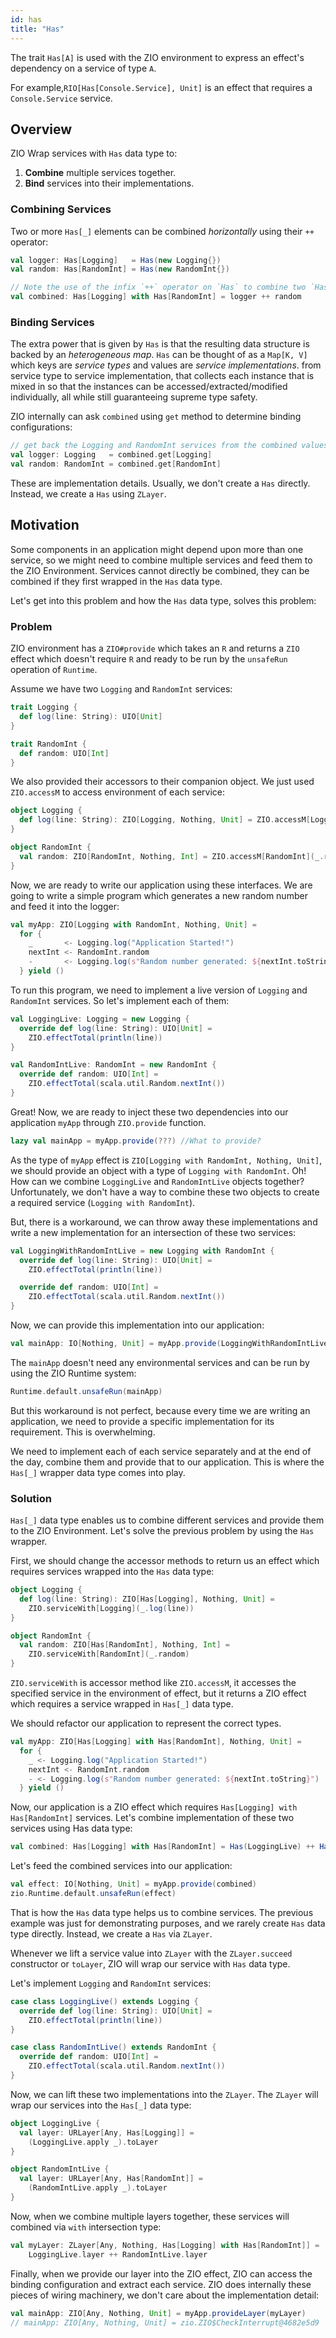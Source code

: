 ```yaml
---
id: has
title: "Has"
---
```


The trait `Has[A]` is used with the ZIO environment to express an effect's dependency on a service of type `A`. 

For example,`RIO[Has[Console.Service], Unit]` is an effect that requires a `Console.Service` service.

## Overview
ZIO Wrap services with `Has` data type to:

1. **Combine** multiple services together. 
2. **Bind** services into their implementations. 

### Combining Services
Two or more `Has[_]` elements can be combined _horizontally_ using their `++` operator:


```scala
val logger: Has[Logging]   = Has(new Logging{})
val random: Has[RandomInt] = Has(new RandomInt{})

// Note the use of the infix `++` operator on `Has` to combine two `Has` elements:
val combined: Has[Logging] with Has[RandomInt] = logger ++ random 
```

### Binding Services

The extra power that is given by `Has` is that the resulting data structure is backed by an _heterogeneous map_. `Has` can be thought of as a `Map[K, V]` which keys are _service types_ and values are _service implementations_. from service type to service implementation, that collects each instance that is mixed in so that the instances can be accessed/extracted/modified individually, all while still guaranteeing supreme type safety.

ZIO internally can ask `combined` using `get` method to determine binding configurations:

```scala
// get back the Logging and RandomInt services from the combined values:
val logger: Logging   = combined.get[Logging]
val random: RandomInt = combined.get[RandomInt]
```

These are implementation details. Usually, we don't create a `Has` directly. Instead, we create a `Has` using `ZLayer`.

## Motivation
Some components in an application might depend upon more than one service, so we might need to combine multiple services and feed them to the ZIO Environment. Services cannot directly be combined, they can be combined if they first wrapped in the `Has` data type. 

Let's get into this problem and how the `Has` data type, solves this problem:

### Problem
ZIO environment has a `ZIO#provide` which takes an `R` and returns a `ZIO` effect which doesn't require `R` and ready to be run by the `unsafeRun` operation of `Runtime`.

Assume we have two `Logging` and `RandomInt` services:


```scala
trait Logging {
  def log(line: String): UIO[Unit]
}

trait RandomInt {
  def random: UIO[Int]
}
```

We also provided their accessors to their companion object. We just used `ZIO.accessM` to access environment of each service:

```scala
object Logging {
  def log(line: String): ZIO[Logging, Nothing, Unit] = ZIO.accessM[Logging](_.log(line))
}

object RandomInt {
  val random: ZIO[RandomInt, Nothing, Int] = ZIO.accessM[RandomInt](_.random)
}
```

Now, we are ready to write our application using these interfaces. We are going to write a simple program which generates a new random number and feed it into the logger:

```scala
val myApp: ZIO[Logging with RandomInt, Nothing, Unit] = 
  for {
    _       <- Logging.log("Application Started!")
    nextInt <- RandomInt.random
    -       <- Logging.log(s"Random number generated: ${nextInt.toString}")
  } yield ()
```

To run this program, we need to implement a live version of `Logging` and `RandomInt` services. So let's implement each of them:

```scala
val LoggingLive: Logging = new Logging {
  override def log(line: String): UIO[Unit] =
    ZIO.effectTotal(println(line))
}

val RandomIntLive: RandomInt = new RandomInt {
  override def random: UIO[Int] =
    ZIO.effectTotal(scala.util.Random.nextInt())
}
```

Great! Now, we are ready to inject these two dependencies into our application `myApp` through `ZIO.provide` function.  

```scala
lazy val mainApp = myApp.provide(???) //What to provide?
```

As the type of `myApp` effect is `ZIO[Logging with RandomInt, Nothing, Unit]`, we should provide an object with a type of `Logging with RandomInt`. Oh! How can we combine `LoggingLive` and `RandomIntLive` objects together? Unfortunately, we don't have a way to combine these two objects to create a required service (`Logging with RandomInt`).

But, there is a workaround, we can throw away these implementations and write a new implementation for an intersection of these two services:

```scala
val LoggingWithRandomIntLive = new Logging with RandomInt {
  override def log(line: String): UIO[Unit] =
    ZIO.effectTotal(println(line))

  override def random: UIO[Int] =
    ZIO.effectTotal(scala.util.Random.nextInt())
}
```

Now, we can provide this implementation into our application:

```scala
val mainApp: IO[Nothing, Unit] = myApp.provide(LoggingWithRandomIntLive)
```

The `mainApp` doesn't need any environmental services and can be run by using the ZIO Runtime system:

```scala
Runtime.default.unsafeRun(mainApp)
```

But this workaround is not perfect, because every time we are writing an application, we need to provide a specific implementation for its requirement. This is overwhelming.

We need to implement each of each service separately and at the end of the day, combine them and provide that to our application. This is where the `Has[_]` wrapper data type comes into play.

### Solution

`Has[_]` data type enables us to combine different services and provide them to the ZIO Environment.  Let's solve the previous problem by using the `Has` wrapper.

First, we should change the accessor methods to return us an effect which requires services wrapped into the `Has` data type:

```scala
object Logging {
  def log(line: String): ZIO[Has[Logging], Nothing, Unit] =
    ZIO.serviceWith[Logging](_.log(line))
}

object RandomInt {
  val random: ZIO[Has[RandomInt], Nothing, Int] =
    ZIO.serviceWith[RandomInt](_.random)
}
```

`ZIO.serviceWith` is accessor method like `ZIO.accessM`, it accesses the specified service in the environment of effect, but it returns a ZIO effect which requires a service wrapped in `Has[_]` data type.

We should refactor our application to represent the correct types.

```scala
val myApp: ZIO[Has[Logging] with Has[RandomInt], Nothing, Unit] =
  for {
    _ <- Logging.log("Application Started!")
    nextInt <- RandomInt.random
    - <- Logging.log(s"Random number generated: ${nextInt.toString}")
  } yield ()
```

Now, our application is a ZIO effect which requires `Has[Logging] with Has[RandomInt]` services. Let's combine implementation of these two services using Has data type:

```scala
val combined: Has[Logging] with Has[RandomInt] = Has(LoggingLive) ++ Has(RandomIntLive)
```

Let's feed the combined services into our application:

```scala
val effect: IO[Nothing, Unit] = myApp.provide(combined)
zio.Runtime.default.unsafeRun(effect)
```

That is how the `Has` data type helps us to combine services. The previous example was just for demonstrating purposes, and we rarely create `Has` data type directly. Instead, we create a `Has` via `ZLayer`.

Whenever we lift a service value into `ZLayer` with the `ZLayer.succeed` constructor or  `toLayer`, ZIO will wrap our service with `Has` data type.

Let's implement `Logging` and `RandomInt` services:

```scala
case class LoggingLive() extends Logging {
  override def log(line: String): UIO[Unit] =
    ZIO.effectTotal(println(line))
}

case class RandomIntLive() extends RandomInt {
  override def random: UIO[Int] =
    ZIO.effectTotal(scala.util.Random.nextInt())
}
```

Now, we can lift these two implementations into the `ZLayer`. The `ZLayer` will wrap our services into the `Has[_]` data type:


```scala
object LoggingLive {
  val layer: URLayer[Any, Has[Logging]] =
    (LoggingLive.apply _).toLayer
}

object RandomIntLive {
  val layer: URLayer[Any, Has[RandomInt]] =
    (RandomIntLive.apply _).toLayer
}
```

Now, when we combine multiple layers together, these services will combined via `with` intersection type:

```scala
val myLayer: ZLayer[Any, Nothing, Has[Logging] with Has[RandomInt]] = 
    LoggingLive.layer ++ RandomIntLive.layer
```

Finally, when we provide our layer into the ZIO effect, ZIO can access the binding configuration and extract each service. ZIO does internally these pieces of wiring machinery, we don't care about the implementation detail:

```scala
val mainApp: ZIO[Any, Nothing, Unit] = myApp.provideLayer(myLayer) 
// mainApp: ZIO[Any, Nothing, Unit] = zio.ZIO$CheckInterrupt@4682e5d9
```

